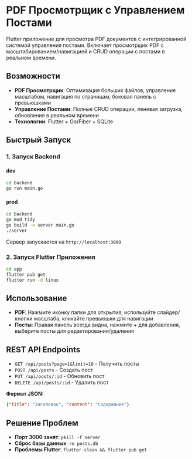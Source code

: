 # PDF Просмотрщик с Управлением Постами

Flutter приложение для просмотра PDF документов с интегрированной системой управления постами. Включает просмотрщик PDF с масштабированием/навигацией и CRUD операции с постами в реальном времени.

## Возможности

- **PDF Просмотрщик**: Оптимизация больших файлов, управление масштабом, навигация по страницам, боковая панель с превьюшками
- **Управление Постами**: Полные CRUD операции, ленивая загрузка, обновления в реальном времени
- **Технологии**: Flutter + Go/Fiber + SQLite

## Быстрый Запуск

### 1. Запуск Backend
#### dev
```bash
cd backend
go run main.go
```

#### prod
```bash
cd backend
go mod tidy
go build -o server main.go
./server
```
Сервер запускается на `http://localhost:3000`

### 2. Запуск Flutter Приложения
```bash
cd app
flutter pub get
flutter run -d linux
```

## Использование

- **PDF**: Нажмите иконку папки для открытия, используйте слайдер/кнопки масштаба, кликайте превьюшки для навигации
- **Посты**: Правая панель всегда видна, нажмите + для добавления, выберите посты для редактирования/удаления

## REST API Endpoints

- `GET /api/posts?page=1&limit=10` - Получить посты
- `POST /api/posts` - Создать пост
- `PUT /api/posts/:id` - Обновить пост
- `DELETE /api/posts/:id` - Удалить пост

**Формат JSON:**
```json
{"title": "Заголовок", "content": "Содержание"}
```

## Решение Проблем

- **Порт 3000 занят**: `pkill -f server`
- **Сброс базы данных**: `rm posts.db`
- **Проблемы Flutter**: `flutter clean && flutter pub get`